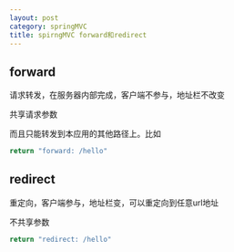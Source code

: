 ```yaml
---
layout: post
category: springMVC
title: spirngMVC forward和redirect
---
```


## forward
请求转发，在服务器内部完成，客户端不参与，地址栏不改变

共享请求参数

而且只能转发到本应用的其他路径上。比如
```java
return "forward: /hello"
```

## redirect
重定向，客户端参与，地址栏变，可以重定向到任意url地址

不共享参数

```java
return "redirect: /hello"
```